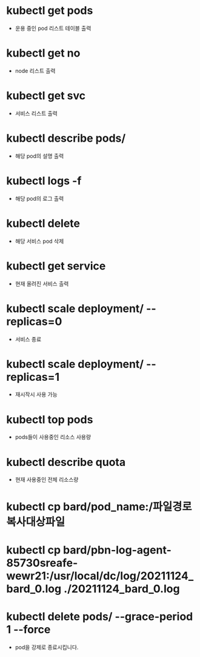 # kubectl get pods
* 운용 중인 pod 리스트 테이블 출력

# kubectl get no
* node 리스트 출력 

# kubectl get svc
* 서비스 리스트 출력

# kubectl describe pods/<podName>
* 해당 pod의 설명 출력

# kubectl logs -f <podName>
* 해당 pod의 로그 출력 

# kubectl delete <ServiceName>
* 해당 서비스 pod 삭제 

# kubectl get service
* 현재 올려진 서비스 출력 

# kubectl scale deployment/<ServiceName> --replicas=0
* 서비스 종료 

# kubectl scale deployment/<ServiceName> --replicas=1
* 재시작시 사용 가능

# kubectl top pods
* pods들이 사용중인 리소스 사용량

# kubectl describe quota
* 현재 사용중인 전체 리소스량

# kubectl cp bard/pod_name:/파일경로 복사대상파일
# kubectl cp bard/pbn-log-agent-85730sreafe-wewr21:/usr/local/dc/log/20211124_bard_0.log ./20211124_bard_0.log

# kubectl delete pods/<podName> --grace-period 1 --force
* pod을 강제로 종료시킵니다. 